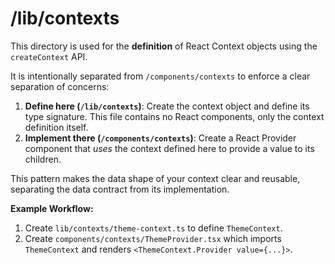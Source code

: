# /lib/contexts

This directory is used for the **definition** of React Context objects using the `createContext` API.

It is intentionally separated from `/components/contexts` to enforce a clear separation of concerns:

1.  **Define here (`/lib/contexts`)**: Create the context object and define its type signature. This file contains no React components, only the context definition itself.
2.  **Implement there (`/components/contexts`)**: Create a React Provider component that _uses_ the context defined here to provide a value to its children.

This pattern makes the data shape of your context clear and reusable, separating the data contract from its implementation.

**Example Workflow:**

1.  Create `lib/contexts/theme-context.ts` to define `ThemeContext`.
2.  Create `components/contexts/ThemeProvider.tsx` which imports `ThemeContext` and renders `<ThemeContext.Provider value={...}>`.
